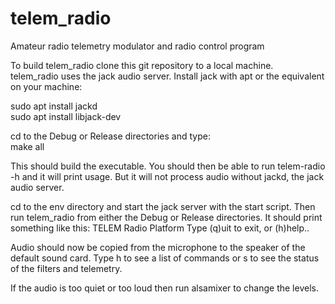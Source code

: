 # telem_radio
Amateur radio telemetry modulator and radio control program

To build telem_radio clone this git repository to a local machine.  
telem_radio uses the jack audio server.  Install jack with apt or the equivalent on your machine:

sudo apt install jackd<br>
sudo apt install libjack-dev

cd to the Debug or Release directories and type:  
make all

This should build the executable.  You should then be able to run telem-radio -h and it will print usage.  But it will not process audio without jackd, the jack audio server.

cd to the env directory and start the jack server with the start script.  Then run telem_radio from either the Debug or Release
directories.  It should print something like this:
TELEM Radio Platform
Type (q)uit to exit, or (h)help..

Audio should now be copied from the microphone to the speaker of the default sound card.  Type h to see a list of commands or s to see the status of the filters and
telemetry.

If the audio is too quiet or too loud then run alsamixer to change the levels.
